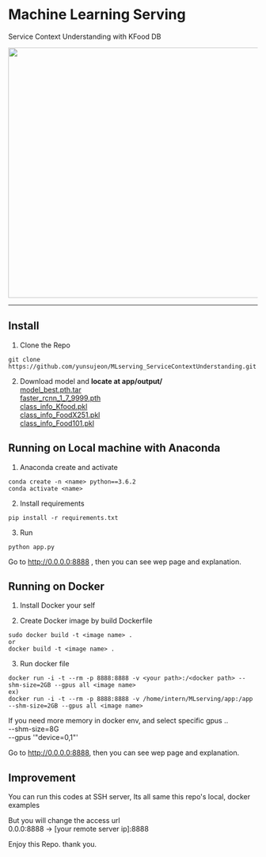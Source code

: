 # Machine Learning Serving

Service Context Understanding with KFood DB

<img src="./flask1.gif" width="900px" height="506px"></img><br/>


---

## Install
1. Clone the Repo
```
git clone https://github.com/yunsujeon/MLserving_ServiceContextUnderstanding.git
```

2. Download model and **locate at app/output/**   
  [model_best.pth.tar](https://drive.google.com/file/d/123JNMX1n1LoxaTIuGy3K_9BYzfua6E7L/view?usp=sharing)   
  [faster_rcnn_1_7_9999.pth](https://drive.google.com/file/d/122ECul_6ByU2XrNUdSWlE7AB_zua--mf/view?usp=sharing)   
  [class_info_Kfood.pkl](https://drive.google.com/file/d/121GUhgUh4lsE_XhKneASHa3JXC5oBSvL/view?usp=sharing)   
  [class_info_FoodX251.pkl](https://drive.google.com/file/d/11ycaZIitI_ZK8dzvP0qaXKsoqosxOdAf/view?usp=sharing)   
  [class_info_Food101.pkl](https://drive.google.com/file/d/11srftNzO8Oxj1BwPhrvnYvDVE2ddPJCx/view?usp=sharing)   

## Running on Local machine with Anaconda

1. Anaconda create and activate
```
conda create -n <name> python==3.6.2
conda activate <name>
```

2. Install requirements
```
pip install -r requirements.txt
```
 
3. Run
```
python app.py
```
Go to http://0.0.0.0:8888 , then you can see wep page and explanation.


## Running on Docker

1. Install Docker your self

2. Create Docker image by build Dockerfile
```
sudo docker build -t <image name> .
or
docker build -t <image name> .
```

3. Run docker file
```
docker run -i -t --rm -p 8888:8888 -v <your path>:/<docker path> --shm-size=2GB --gpus all <image name>
ex)
docker run -i -t --rm -p 8888:8888 -v /home/intern/MLserving/app:/app --shm-size=2GB --gpus all <image name>

```
If you need more memory in docker env, and select specific gpus ..   
--shm-size=8G   
--gpus '"device=0,1"'   

Go to http://0.0.0.0:8888, then you can see wep page and explanation.

## Improvement

You can run this codes at SSH server, Its all same this repo's local, docker examples

But you will change the access url   
0.0.0:8888 -> [your remote server ip]:8888

Enjoy this Repo. thank you.
